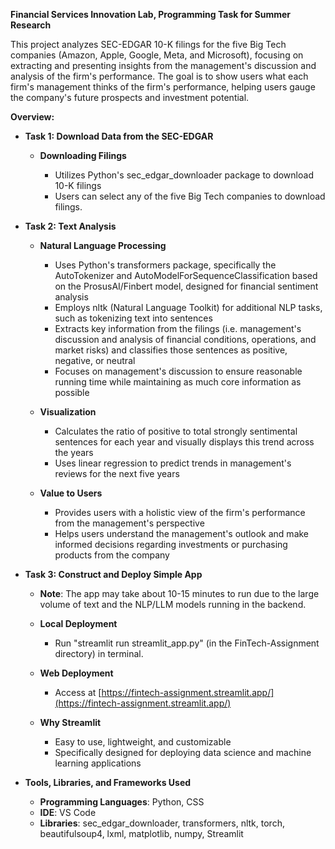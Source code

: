 **Financial Services Innovation Lab, Programming Task for Summer Research**

This project analyzes SEC-EDGAR 10-K filings for the five Big Tech companies (Amazon, Apple, Google, Meta, and Microsoft), focusing on extracting and presenting insights from the management's discussion and analysis of the firm's performance. 
The goal is to show users what each firm's management thinks of the firm's performance, helping users gauge the company's future prospects and investment potential.

**Overview:**

  - **Task 1: Download Data from the SEC-EDGAR**

    - **Downloading Filings**
  
      - Utilizes Python's sec_edgar_downloader package to download 10-K filings
      - Users can select any of the five Big Tech companies to download filings.

  - **Task 2: Text Analysis**

    - **Natural Language Processing**
  
      - Uses Python's transformers package, specifically the AutoTokenizer and AutoModelForSequenceClassification based on the ProsusAI/Finbert model, designed for financial sentiment analysis
      - Employs nltk (Natural Language Toolkit) for additional NLP tasks, such as tokenizing text into sentences
      - Extracts key information from the filings (i.e. management's discussion and analysis of financial conditions, operations, and market risks) and classifies those sentences as positive, negative, or neutral
      - Focuses on management's discussion to ensure reasonable running time while maintaining as much core information as possible
  
    - **Visualization**
  
      - Calculates the ratio of positive to total strongly sentimental sentences for each year and visually displays this trend across the years
      - Uses linear regression to predict trends in management's reviews for the next five years
  
    - **Value to Users**
  
      - Provides users with a holistic view of the firm's performance from the management's perspective
      - Helps users understand the management's outlook and make informed decisions regarding investments or purchasing products from the company

  - **Task 3: Construct and Deploy Simple App**

    - **Note**: The app may take about 10-15 minutes to run due to the large volume of text and the NLP/LLM models running in the backend.
    
    - **Local Deployment**
      - Run "streamlit run streamlit_app.py" (in the FinTech-Assignment directory) in terminal.
  
    - **Web Deployment**
      - Access at [https://fintech-assignment.streamlit.app/](https://fintech-assignment.streamlit.app/)

    - **Why Streamlit**
      - Easy to use, lightweight, and customizable
      - Specifically designed for deploying data science and machine learning applications

  - **Tools, Libraries, and Frameworks Used**
    - **Programming Languages**: Python, CSS
    - **IDE**: VS Code
    - **Libraries**: sec_edgar_downloader, transformers, nltk, torch, beautifulsoup4, lxml, matplotlib, numpy, Streamlit

